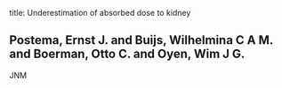 title: Underestimation of absorbed dose to kidney

## Postema, Ernst J. and Buijs, Wilhelmina C A M. and Boerman, Otto C. and Oyen, Wim J G.
JNM

